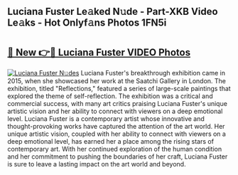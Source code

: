 ## Luciana Fuster Le𝚊ked N𝚞de - Part-XKB Video Le𝚊ks - Hot Onlyf𝚊ns Photos 1FN5i

# <h2><a href="http://ab72126.deff.icu/?id=Luciana+Fuster">🔗 New 👉🔴 Luciana Fuster VIDEO Photos</a></h2>

[![Luciana Fuster N𝚞des](https://i.imgur.com/rIISA9y.gif)](http://ab72126.deff.icu/?id=Luciana+Fuster)
Luciana Fuster's breakthrough exhibition came in 2015, when she showcased her work at the Saatchi Gallery in London. The exhibition, titled "Reflections," featured a series of large-scale paintings that explored the theme of self-reflection. The exhibition was a critical and commercial success, with many art critics praising Luciana Fuster's unique artistic vision and her ability to connect with viewers on a deep emotional level. Luciana Fuster is a contemporary artist whose innovative and thought-provoking works have captured the attention of the art world. Her unique artistic vision, coupled with her ability to connect with viewers on a deep emotional level, has earned her a place among the rising stars of contemporary art. With her continued exploration of the human condition and her commitment to pushing the boundaries of her craft, Luciana Fuster is sure to leave a lasting impact on the art world and beyond.
